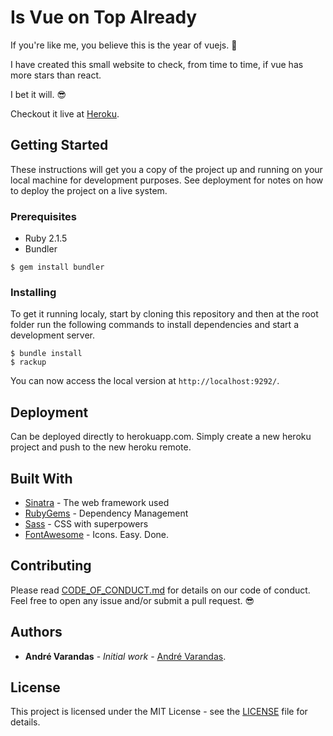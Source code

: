 # Is Vue on Top Already

If you're like me, you believe this is the year of vuejs. 🚀

I have created this small website to check, from time to time, if vue has more stars than react.

I bet it will. 😎

Checkout it live at [Heroku](https://is-vue-at-the-top.herokuapp.com/).

## Getting Started

These instructions will get you a copy of the project up and running on your local machine for development purposes. See deployment for notes on how to deploy the project on a live system.

### Prerequisites

- Ruby 2.1.5
- Bundler

```
$ gem install bundler
```

### Installing

To get it running localy, start by cloning this repository and then at the root folder run the following commands to install dependencies and start a development server.

```
$ bundle install
$ rackup
```

You can now access the local version at `http://localhost:9292/`.

## Deployment

Can be deployed directly to herokuapp.com. Simply create a new heroku project and push to the new heroku remote.

## Built With

* [Sinatra](http://sinatrarb.com/) - The web framework used
* [RubyGems](https://rubygems.org/) - Dependency Management
* [Sass](https://sass-lang.com/) - CSS with superpowers
* [FontAwesome](https://fontawesome.com/) - Icons. Easy. Done.

## Contributing

Please read [CODE_OF_CONDUCT.md](CODE_OF_CONDUCT.MD) for details on our code of conduct. Feel free to open any issue and/or submit a pull request. 😎

## Authors

* **André Varandas** - *Initial work* - [André Varandas](https://github.com/AndreVarandas).

## License

This project is licensed under the MIT License - see the [LICENSE](LICENSE) file for details.